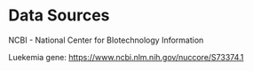 # Data Sources
NCBI - National Center for BIotechnology Information

Luekemia gene: https://www.ncbi.nlm.nih.gov/nuccore/S73374.1 

